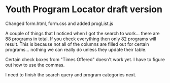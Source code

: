 # Youth Program Locator draft version
Changed form.html, form.css and added progList.js

A couple of things that I noticed when I got the search to work... there are 88 programs in total. If you check everything then only 82 programs will result. This is because not all of the columns are filled out for certain programs... nothing we can really do unless they update their table.

Certain check boxes from "Times Offered" doesn't work yet. I have to figure out how to use the commas.

I need to finish the search query and program categories next.

